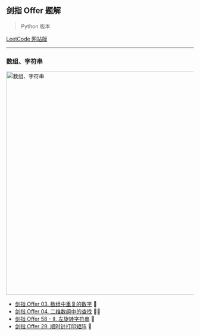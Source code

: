 ## 剑指 Offer 题解

> Python 版本

[LeetCode 网站版](https://leetcode-cn.com/problemset/lcof/)

<hr />

### 数组、字符串

<img src="https://cdn.jsdelivr.net/gh/MatNoble/Images/20210327102030.png" title="数组、字符串" width=600/>

- [剑指 Offer 03. 数组中重复的数字](./offer03.ipynb) 🌟
- [剑指 Offer 04. 二维数组中的查找](./offer04.ipynb) 🌟🌟
- [剑指 Offer 58 - II. 左旋转字符串](./offer58.ipynb) 🌟
- [剑指 Offer 29. 顺时针打印矩阵](./offer29.ipynb) 🌟